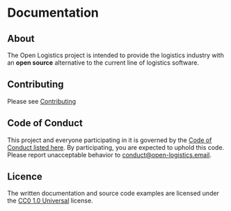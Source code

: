 # Documentation

## About

The Open Logistics project is intended to provide the logistics industry with an **open source** alternative to the current line of logistics software.

## Contributing

Please see [Contributing](./CONTRIBUTING.md)

## Code of Conduct 

This project and everyone participating in it is governed by the [Code of Conduct listed here](./CODE_OF_CONDUCT.md). By participating, you are expected to uphold this code. Please report unacceptable behavior to [conduct@open-logistics.email](mailto:conduct@open-logistics.email).

## Licence

The written documentation and source code examples are licensed under the [CC0 1.0 Universal](https://creativecommons.org/publicdomain/zero/1.0/) license.